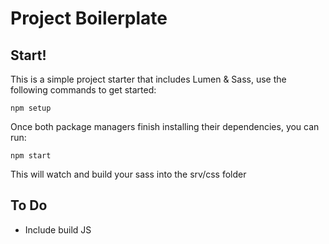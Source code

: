 # Project Boilerplate


## Start!
This is a simple project starter that includes Lumen & Sass, use the following commands to get started:

```
npm setup
```

Once both package managers finish installing their dependencies, you can run:

```
npm start
```

This will watch and build your sass into the srv/css folder


## To Do

- Include build JS 
